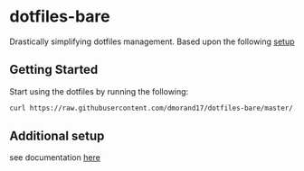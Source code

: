 # dotfiles-bare
Drastically simplifying dotfiles management.
Based upon the following [setup](https://mjones44.medium.com/storing-dotfiles-in-a-git-repository-53f765c0005d)

## Getting Started
Start using the dotfiles by running the following:
```bash
curl https://raw.githubusercontent.com/dmorand17/dotfiles-bare/master/.cfg-tools/config-init | bash
```

## Additional setup
see documentation [here](.cfg-tools/README.md)
